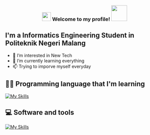 <h3 align="center">
<img src="https://media.giphy.com/media/hvRJCLFzcasrR4ia7z/giphy.gif" width="28">
Welcome to my profile! <img src="https://media.giphy.com/media/12oufCB0MyZ1Go/giphy.gif" width="50">
</h3>

## I'm a Informatics Engineering Student in Politeknik Negeri Malang

- 👀 I’m interested in New Tech
- 🌱 I’m currently learning everything 
- 📫 Trying to imporve myself everyday


## 👨‍💻 Programming language that I'm learning
[![My Skills](https://skillicons.dev/icons?i=java,css,nodejs,php,react,html,androidstudio,flutter,py&theme=light)](https://skillicons.dev)


## 💻 Software and tools
[![My Skills](https://skillicons.dev/icons?i=vscode,laravel,stackoverflow,figma&theme=light)](https://skillicons.dev)

